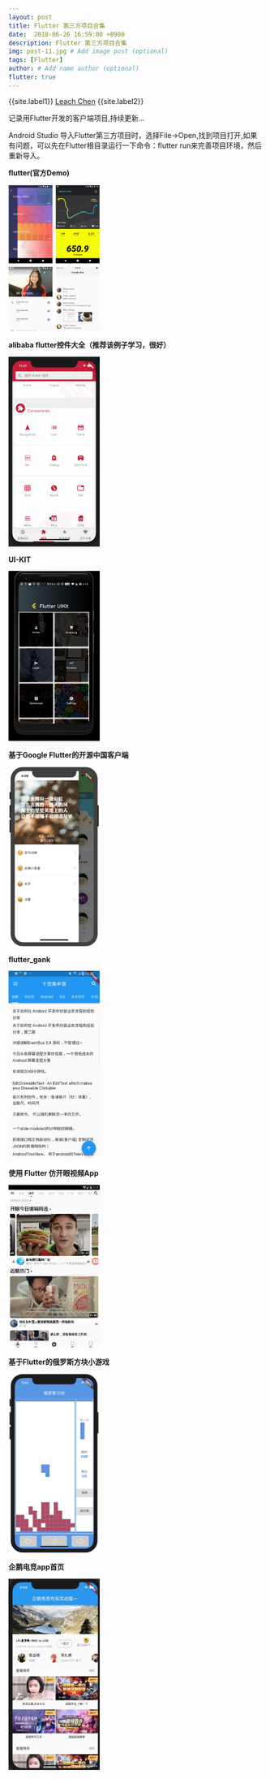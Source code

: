 ```yaml
---
layout: post
title: Flutter 第三方项目合集
date:  2018-06-26 16:59:00 +0900  
description: Flutter 第三方项目合集
img: post-11.jpg # Add image post (optional)
tags: [Flutter]
author: # Add name author (optional)
flutter: true
---
```


{{site.label1}} <a href="https://github.com/leach-chen/leach-chen.github.io/" target="\_blank">Leach Chen</a> {{site.label2}}

记录用Flutter开发的客户端项目,持续更新...

Android Studio 导入Flutter第三方项目时，选择File->Open,找到项目打开,如果有问题，可以先在Flutter根目录运行一下命令：flutter run来完善项目环境，然后重新导入。


**<a href="https://github.com/flutter/flutter" style="text-decoration: none;" target="\_blank"  title="">flutter(官方Demo)</a>**

<img src="/assets/img/blog/flutter/third/3.jpg" width = "180px"/>

**<a href="https://github.com/alibaba/flutter-go" style="text-decoration: none;" target="\_blank"  title="">alibaba flutter控件大全（推荐该例子学习，很好）</a>**

<img src="/assets/img/blog/flutter/third/10.jpg" width = "180px"/>

**<a href="https://github.com/iampawan/Flutter-UI-Kit" style="text-decoration: none;" target="\_blank"  title="https://github.com/iampawan/Flutter-UI-Kit">UI-KIT</a>**

<img src="/assets/img/blog/flutter/third/9.jpg" width = "180px"/>

**<a href="https://github.com/yubo725/flutter-osc" style="text-decoration: none;" target="\_blank"  title="">基于Google Flutter的开源中国客户端</a>**

<img src="/assets/img/blog/flutter/third/1.png" width = "180px"/>

**<a href="https://github.com/dongjunkun/flutter_gank" style="text-decoration: none;" target="\_blank"  title="https://www.jianshu.com/p/2c783b20925f">flutter_gank</a>**

<img src="/assets/img/blog/flutter/third/8.jpg" width = "180px"/>


**<a href="https://github.com/wtus/flutter_kaiyan" style="text-decoration: none;" target="\_blank"  title="https://juejin.im/post/5b4f40e3e51d451907696604">使用 Flutter 仿开眼视频App</a>**

<img src="/assets/img/blog/flutter/third/5.jpg" width = "180px"/>


**<a href="https://github.com/yubo725/flutter-tetris" style="text-decoration: none;" target="\_blank"  title="https://juejin.im/post/5b695517518825195f49ba52">基于Flutter的俄罗斯方块小游戏</a>**

<img src="/assets/img/blog/flutter/third/7.png" width = "180px"/>


**<a href="https://github.com/TheMelody/Flutter_PenguinSports01" style="text-decoration: none;" target="\_blank"  title="">企鹅电竞app首页</a>**

<img src="/assets/img/blog/flutter/third/2.jpg" width = "180px"/>
